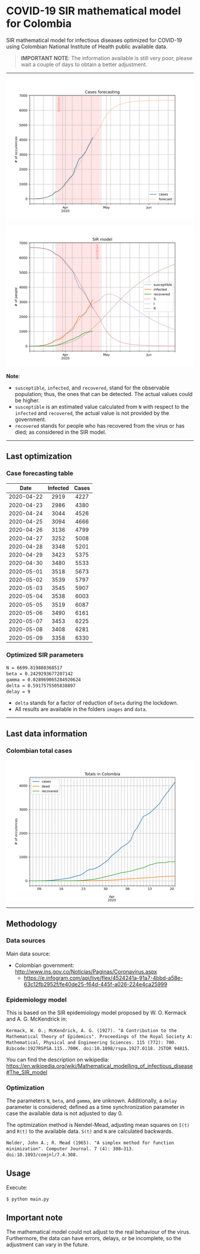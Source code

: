 # COVID-19 SIR mathematical model for Colombia

SIR mathematical model for infectious diseases optimized for COVID-19 using Colombian National Institute of Health public available data.

> **IMPORTANT NOTE**: The information available is still very poor, please wait a couple of days to obtain a better adjustment.

-----

![sir-cases](https://github.com/agastalver/sir-covid-19-colombia/raw/master/images/generated-sir-cases.png "SIR Model Cases")

![sir](https://github.com/agastalver/sir-covid-19-colombia/raw/master/images/generated-sir.png "SIR Model")

**Note**: 

* `susceptible`, `infected`, and `recovered`, stand for the observable population; thus, the ones that can be detected. The actual values could be higher.
* `susceptible` is an estimated value calculated from `N` with respect to the `infected` and `recovered`, the actual value is not provided by the government.
* `recovered` stands for people who has recovered from the virus or has died; as considered in the SIR model.

-----

## Last optimization

### Case forecasting table

| Date           | Infected | Cases    |
|:--------------:|:--------:|:--------:|
| 2020-04-22     | 2919     | 4227     |
| 2020-04-23     | 2986     | 4380     |
| 2020-04-24     | 3044     | 4526     |
| 2020-04-25     | 3094     | 4666     |
| 2020-04-26     | 3136     | 4799     |
| 2020-04-27     | 3252     | 5008     |
| 2020-04-28     | 3348     | 5201     |
| 2020-04-29     | 3423     | 5375     |
| 2020-04-30     | 3480     | 5533     |
| 2020-05-01     | 3518     | 5673     |
| 2020-05-02     | 3539     | 5797     |
| 2020-05-03     | 3545     | 5907     |
| 2020-05-04     | 3538     | 6003     |
| 2020-05-05     | 3519     | 6087     |
| 2020-05-06     | 3490     | 6161     |
| 2020-05-07     | 3453     | 6225     |
| 2020-05-08     | 3408     | 6281     |
| 2020-05-09     | 3358     | 6330     |

### Optimized SIR parameters

```
N = 6699.819880368517
beta = 0.2429293677207142
gamma = 0.028969065284920624
delta = 0.5917575505838897
delay = 9
```

* `delta` stands for a factor of reduction of `beta` during the lockdown.
* All results are available in the folders `images` and `data`.

-----

## Last data information

### Colombian total cases

![total](https://github.com/agastalver/sir-covid-19-colombia/raw/master/images/generated-total.png "Total cases")

-----

## Methodology

### Data sources

Main data source:

* Colombian government: http://www.ins.gov.co/Noticias/Paginas/Coronavirus.aspx
  * https://e.infogram.com/api/live/flex/4524241a-91a7-4bbd-a58e-63c12fb2952f/fe40de25-f64d-445f-a026-224e4ca25999

### Epidemiology model

This is based on the SIR epidemiology model proposed by W. O. Kermack and A. G. McKendrick in:

```
Kermack, W. O.; McKendrick, A. G. (1927). "A Contribution to the Mathematical Theory of Epidemics". Proceedings of the Royal Society A: Mathematical, Physical and Engineering Sciences. 115 (772): 700. Bibcode:1927RSPSA.115..700K. doi:10.1098/rspa.1927.0118. JSTOR 94815.
```

You can find the description on wikipedia: https://en.wikipedia.org/wiki/Mathematical_modelling_of_infectious_disease#The_SIR_model

### Optimization

The parameters `N`, `beta`, and `gamma`, are unknown. Additionally, a `delay` parameter is considered; defined as a time synchronization parameter in case the available data is not adjusted to day 0.

The optimization method is Nendel-Mead, adjusting mean squares on `I(t)` and `R(t)` to the available data. `S(t)` and `N` are calculated backwards.

```
Nelder, John A.; R. Mead (1965). "A simplex method for function minimization". Computer Journal. 7 (4): 308–313. doi:10.1093/comjnl/7.4.308.
```

## Usage

Execute:

```
$ python main.py
```

## Important note

The mathematical model could not adjust to the real behaviour of the virus. Furthermore, the data can have errors, delays, or be incomplete, so the adjustment can vary in the future.
